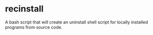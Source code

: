 # recinstall
A bash script that will create an uninstall shell script for locally installed programs from source code.
